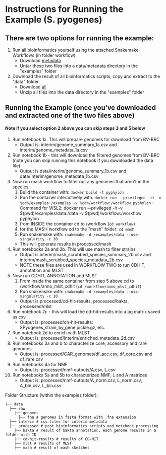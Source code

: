 

# Instructions for Running the Example (S. pyogenes)

## There are two options for running the example:
1. Run all bioinformatics yourself using the attached Snakemake Workflows (in folder workflow)
    * Download <a href="https://www.dropbox.com/s/ksvdgi8xgfx5m2r/spyogenes_metadata_summary.tar?dl=0">metadata</a>
    * Untar these two files into a data/metadata directory in the "examples" folder
1. Download the result of all bioinformatics scripts, copy and extract to the "data" folder
    * Download <a href="https://www.dropbox.com/s/5clg2tq6w4u67u7/SPyogenes_example.tar?dl=0">all</a>
    * Unzip all files into the data directory in the "examples" folder

## Running the Example (once you've downloaded and extracted one of the two files above)
#### Note if you select option 2 above you can skip steps 3 and 5 below

1. Run notebook 1a. This will prepare genomes for download from BV-BRC
    * Output is: interim/genome_summary_1a.csv and interim/genome_metadata_1a.csv
1. Run notebook 1b - this will download the filtered genomes from BV-BRC (note you can skip running this notebook if you downloaded the data file)
    * Output is data/interim/genome_summary_1b.csv and data/interim/genome_metadata_1b.csv
1. Now run mash workflow to filter out any genomes that aren't in the species:
      1. Build the container with: `docker build -t pyphylon .`
      1. Run the container interactively with: `docker run --privileged -it -v %cd%/examples:/examples -v %cd%/workflow:/workflow pyphylon`
             - Command for WSL2: docker run --privileged -it -v $(pwd)/examples/data:/data -v $(pwd)/workflow:/workflow pyphylon
      1. from INSIDE the container cd to /workflow (`cd workflow`)
      1. for the MASH workflow cd to the "mash" folder: `cd mash`
      1. Run snakemake with: `snakemake -d /examples/data --use-singularity -c 10` 
    * This will generate results in processed/mash
1. Run notebooks 2a and 2b. This will use mash to filter strains
    * Output is interim/mash_scrubbed_species_summary_2b.csv and interim/mash_scrubbed_species_metadata_2b.csv
    * NOTE these files are used in WORKFLOW TWO to run CDHIT, annotation and MLST
1. Now run CDHIT, ANNOTATION and MLST
    1. From inside the same container from step 5 above cd to /workflow/anno_mlst_cdhit (`cd /workflow/anno_mlst_cdhit`)
    1. Run snakemake with: `snakemake -d /examples/data --use-singularity -c 10` 
    * Output is processed/cd-hit-results, processed/bakta, processed/mlst
1. Run notebook 2c - this will load the cd-hit-results into a pg matrix saved as csv
    - Output is: processed/ch-hit-results: SPyogenes_strain_by_gene.pickle.gz, etc.
1. Run notebook 2d to enrich with MLST
    - Output is: processed/interim/enriched_metadata_2d.csv
1. Run notebooks 3a and b to characterize core, accessory and rare genomes
    - Output is: processed/CAR_genomes/df_acc.csv, df_core.csv and df_rare.csv
1. Run notebooks 4a for NMF
    - Output is: processed/nmf-outputs/A.csv, L.csv
1. Run notebooks 5a and 5b to characterized NMF, L and A matrices
    - Output is: processed/nmf-outputs/A_norm.csv, L_norm.csv, A_bin.csv, L_bin.csv



Folder Structure (within the examples folder):
```
├── data
  ├── raw
    ├── genomes
      ├── fna # genomes in fasta format with .fna extension
  ├── interim # csv files for interim metadata
  ├── processed # post bioinformatics scripts and notebook processing
    ├── bakta # result of bakta annotation, each genome results in a folder with ID
    ├── cd-hit-results # results of CD-HIT
    ├── mlst # results of MLST
    ├── mash # result of mash sketches

```